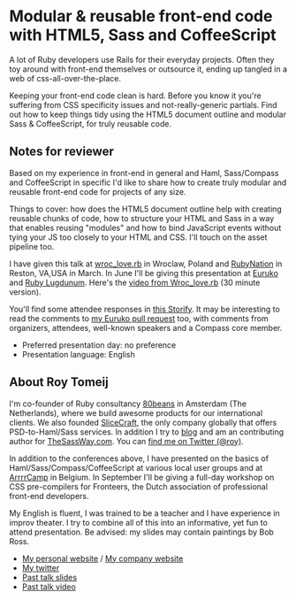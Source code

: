 # Modular & reusable front-end code with HTML5, Sass and CoffeeScript

A lot of Ruby developers use Rails for their everyday projects. Often they toy around with front-end themselves or outsource it, ending up tangled in a web of css-all-over-the-place.

Keeping your front-end code clean is hard. Before you know it you're suffering from CSS specificity issues and not-really-generic partials. Find out how to keep things tidy using the HTML5 document outline and modular Sass & CoffeeScript, for truly reusable code.

## Notes for reviewer

Based on my experience in front-end in general and Haml, Sass/Compass and CoffeeScript in specific I'd like to share how to create truly modular and reusable front-end code for projects of any size.

Things to cover: how does the HTML5 document outline help with creating reusable chunks of code, how to structure your HTML and Sass in a way that enables reusing "modules" and how to bind JavaScript events without tying your JS too closely to your HTML and CSS. I'll touch on the asset pipeline too.

I have given this talk at [wroc_love.rb](http://wrocloverb.com/) in Wroclaw, Poland and [RubyNation](http://www.rubynation.org/) in Reston, VA,USA in March. In June I'll be giving this presentation at [Euruko](http://euruko2012.org/) and [Ruby Lugdunum](http://rulu.eu/). Here's the [video from Wroc_love.rb](http://www.youtube.com/watch?v=T6-75HdADc8) (30 minute version).

You'll find some attendee responses in [this Storify](http://storify.com/roy/some-tweets-about-my-wrocloverb-talk). It may be interesting to read the comments to [my Euruko pull request](https://github.com/euruko2012/call-for-proposals/pull/6) too, with comments from organizers, attendees, well-known speakers and a Compass core member.

- Preferred presentation day: no preference
- Presentation language: English

## About Roy Tomeij

I'm co-founder of Ruby consultancy [80beans](http://www.80beans.com/) in Amsterdam (The Netherlands), where we build awesome products for our international clients. We also founded [SliceCraft](http://slicecraft.nl/), the only company globally that offers PSD-to-Haml/Sass services. In addition I try to [blog](http://roytomeij.com/) and am an contributing author for [TheSassWay.com](http://thesassway.com/). You can [find me on Twitter (@roy)](http://twitter.com/roy).

In addition to the conferences above, I have presented on the basics of Haml/Sass/Compass/CoffeeScript at various local user groups and at [ArrrrCamp](http://arrrrcamp.be/) in Belgium. In September I'll be giving a full-day workshop on CSS pre-compilers for Fronteers, the Dutch association of professional front-end developers.

My English is fluent, I was trained to be a teacher and I have experience in improv theater. I try to combine all of this into an informative, yet fun to attend presentation. Be advised: my slides may contain paintings by Bob Ross.

- [My personal website](http://roytomeij.com/) / [My company website](http://80beans.com/)
- [My twitter](https://twitter.com/#!/roy)
- [Past talk slides](http://roy.io/rn12)
- [Past talk video](http://www.youtube.com/watch?v=T6-75HdADc8)
